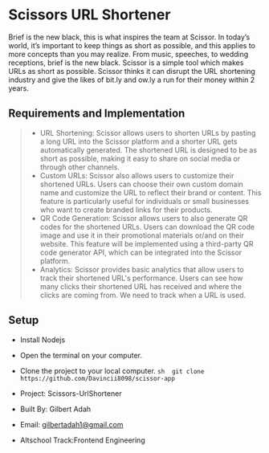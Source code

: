# Scissors URL Shortener

Brief is the new black, this is what inspires the team at Scissor. In today’s world, it’s important to keep things as short as possible, and this applies to more concepts than you may realize. From music, speeches, to wedding receptions, brief is the new black. Scissor is a simple tool which makes URLs as short as possible. Scissor thinks it can disrupt the URL shortening industry and give the likes of bit.ly and ow.ly a run for their money within 2 years.

## Requirements and Implementation

> - URL Shortening:
>   Scissor allows users to shorten URLs by pasting a long URL into the Scissor platform and a
>   shorter URL gets automatically generated. The shortened URL is designed to be as short as
>   possible, making it easy to share on social media or through other channels.
> - Custom URLs:
>   Scissor also allows users to customize their shortened URLs. Users can choose their own
>   custom domain name and customize the URL to reflect their brand or content. This feature is
>   particularly useful for individuals or small businesses who want to create branded links for their products.
> - QR Code Generation:
>   Scissor allows users to also generate QR codes for the shortened URLs. Users can download
>   the QR code image and use it in their promotional materials or/and on their website. This
>   feature will be implemented using a third-party QR code generator API, which can be integrated
>   into the Scissor platform.
> - Analytics:
>   Scissor provides basic analytics that allow users to track their shortened URL's performance.
>   Users can see how many clicks their shortened URL has received and where the clicks are
>   coming from. We need to track when a URL is used.

## Setup

- Install Nodejs
- Open the terminal on your computer.
- Clone the project to your local computer.
  `sh 
git clone https://github.com/Davincii8098/scissor-app
`



- Project: Scissors-UrlShortener
- Built By: Gilbert Adah
- Email: gilbertadah1@gmail.com
- Altschool Track:Frontend Engineering 

